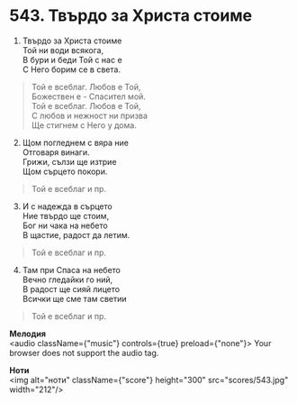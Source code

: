 # 543. Твърдо за Христа стоиме  

1. Твърдо за Христа стоиме  
Той ни води всякога,  
В бури и беди Той с нас е  
С Него борим се в света.  

> Той е всеблаг. Любов е Той,  
> Божествен е - Спасител мой.  
> Той е всеблаг. Любов е Той,  
> С любов и нежност ни призва  
> Ще стигнем с Него у дома.  

2. Щом погледнем с вяра ние  
Отговаря винаги.  
Грижи, сълзи ще изтрие  
Щом сърцето покори.  

> Той е всеблаг и пр.  

3. И с надежда в сърцето  
Ние твърдо ще стоим,  
Бог ни чака на небето  
В щастие, радост да летим.  

> Той е всеблаг и пр.  

4. Там при Спаса на небето  
Вечно гледайки го ний,  
В радост ще сияй лицето  
Всички ще сме там светии  

> Той е всеблаг и пр.  

__Мелодия__  
<audio className={"music"} controls={true} preload={"none"}><source src="mp3/543.mp3" type="audio/mpeg"/>
Your browser does not support the audio tag.
</audio>  

__Ноти__  
<img alt="ноти" className={"score"} height="300" src="scores/543.jpg" width="212"/>
